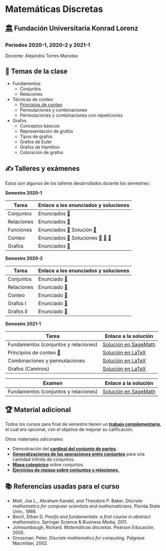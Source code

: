 # Matemáticas Discretas
## [🏛️](http://www.konradlorenz.edu.co/es/aspirantes/carreras-universitarias/carrera-de-matematicas/presentacion.html) Fundación Universitaria Konrad Lorenz 
### Periodos 2020-1, 2020-2 y 2021-1

Docente: Alejandra Torres Manotas 

## 📔 Temas de la clase

* Fundamentos
   * Conjuntos
   * Relaciones
* Técnicas de conteo 
   * [Principios de conteo](https://drive.google.com/file/d/1ZW5PFH7rg0rjGw4kMURSgFJsYSJ_m9bP/view?usp=share_link)
   * Permutaciones y combinaciones
   * Permutaciones y combinaciones con repeticiones
* Grafos
   * Conceptos básicos
   * Representación de grafos
   * Tipos de grafos
   * Grafos de Euler
   * Grafos de Hamilton
   * Coloración de grafos
   
## ✍️ Talleres y exámenes

Estos son algunos de los talleres desarrollados durante los semestres:

**Semestre 2020-1**

| Tarea | Enlace a los enunciados y soluciones|
| ---------- | ---------- |
| Conjuntos | Enunciados [🔎](https://drive.google.com/file/d/1UruQdNjwH-5tQ1LVg4Dk8J3vPC_QZiJW/view?usp=sharing) |
| Relaciones| Enunciados [🔎](https://drive.google.com/file/d/112ZxVDzN3Bh7lg7p22ejyLE3QyrHxZYm/view?usp=sharing)|
| Funciones | Enunciados [🔎](https://drive.google.com/file/d/1Gb4pUO7sZ6nr7ETFFgESQ-XB2S25pcyz/view?usp=sharing) Solución [📝](https://drive.google.com/file/d/1Go8DCRRRRX6wTPzrTSYxyrKXk8Q_5hAf/view?usp=sharing)|
| Conteo | Enunciados [🔎](https://drive.google.com/file/d/10efJKduF15Wghwv9IlItHMBIUntAoIxD/view?usp=sharing) Soluciones [📝](https://drive.google.com/file/d/1oc5nNZjOAcX7pi0iETPY-MjEq_ZREnWP/view?usp=sharing) [📝](https://drive.google.com/file/d/1CwY-T3jDNa3TXQmhLwAfiy5Do0HE7Xnr/view?usp=sharing) [📝](https://drive.google.com/file/d/17lfmprNJF3dU5h1C1dxwOplVAOZys5nz/view?usp=sharing)|
| Grafos | Enunciados [🔎](https://drive.google.com/file/d/1cj8_pXKwTTJjkqWJPpFS9somn251cPqZ/view?usp=sharing)|

**Semestre 2020-2**

| Tarea | Enlace a los enunciados y soluciones|
| ---------- | ---------- | 
| Conjuntos |Enunciado [🔎](https://drive.google.com/file/d/1QHzs-Qbi1WIx1xL_oPBNt_jdzAk66ahh/view?usp=share_link)|
| Relaciones |Enunciado [🔎](https://drive.google.com/file/d/1-HFpLLNk1OOKPRozzd9FSvBpm_y0hCNY/view?usp=share_link)|
| Conteo |Enunciado [🔎](https://drive.google.com/file/d/1UJNQC8NVhrVr1jV0kvNHl9T9ZJH3KjcU/view?usp=share_link)|
| Grafos I|Enunciado [🔎](https://drive.google.com/file/d/1Wo5ZXmUQotdZCcW1cTfcbyea8aoFF0GU/view?usp=share_link)|
| Grafos II|Enunciado [🔎](https://drive.google.com/file/d/1ijOIDDeKRhukGOpyCveK3iljZml3PM8S/view?usp=share_link)|

**Semestre 2021-1**

| Tarea | Enlace a la solución|
| ---------- | ---------- |
| Fundamentos (conjuntos y relaciones)  | [Solución en SageMath](https://alejandratm.github.io/DiscreteMaths-KL/SolTalleres/Tarea1(2021-1)Fundamentos/Solucion-Tarea-1.html)   |
| Principios de conteo [🔎](https://drive.google.com/file/d/1ONY6fwGpvShvMZsqRjKH3ob1zj0wBVh7/view?usp=share_link) | [Solución en LaTeX](https://drive.google.com/file/d/1tD21HlR2GMpnxe9q343gSMBbBxWNhXgT/view?usp=sharing)   |
| Combinaciones y permutaciones| [Solución en LaTeX](https://drive.google.com/file/d/1bMmk84q1XAXUWuKhhBu2unYwCqGCdADj/view?usp=sharing) |
|Grafos (Caminos)| [Solución en LaTeX](https://drive.google.com/file/d/1mdWTW5jRwPJBsLZg52-DRpQ4JA6iJhbs/view?usp=sharing) |

| Examen | Enlace a la solución|
| ---------- | ---------- |
| Fundamentos (conjuntos y relaciones)  | [Solución en SageMath](https://alejandratm.github.io/DiscreteMaths-KL/SolParcial/SolucionExamen1-Fundamentos2021.html)   |

## 🏆 Material adicional

Todos los cursos para final de semestre tienen un [**trabajo complementario**](https://drive.google.com/file/d/1D-GfFhofcCS3IqqlOn3N1-79H-3hQV4D/view?usp=share_link), el cual era opcional, con el objetivo de mejorar su calificación.

Otros materiales adiconales:

* Demostración del [**cardinal del conjunto de partes**](https://drive.google.com/file/d/1tO0m2-c93jaW83eVdOlnvfO4ZZATV8Ir/view?usp=share_link). 
* [**Generalizaciones de las operaciones entre conjuntos**](https://drive.google.com/file/d/1qmpLwq8ZmOMXlNa38ZBzeFRgwV2qmfyH/view?usp=share_link) para una cantidad infinita de conjuntos.
* [**Mapa categórico**](https://drive.google.com/file/d/1T149F3bIrq1pOusEwidToryPmeCEy76S/view?usp=share_link) sobre conjuntos.
* [**Ejercicios de repaso sobre conjuntos y relaciones.**](https://drive.google.com/file/d/1tr6RX8qhR1GYCFmMq9xLk_gM1QphcGTF/view?usp=share_link)

## 📚 Referencias usadas para el curso

* Mott, Joe L., Abraham Kandel, and Theodore P. Baker. *Discrete mathematics for computer scientists and mathematicians.* Florida State Univ., 1986.
* Bloch, Ethan D. *Proofs and fundamentals: a first course in abstract mathematics.* Springer Science & Business Media, 2011.
* Johnsonbaugh, Richard. *Matemáticas discretas*. Pearson Educación, 2005.
* Grossman, Peter. *Discrete mathematics for computing*. Palgrave Macmillan, 2002.
